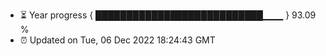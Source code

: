 - ⏳ Year progress { ███████████████████████████▁▁▁ } 93.09 %
- ⏰ Updated on Tue, 06 Dec 2022 18:24:43 GMT

